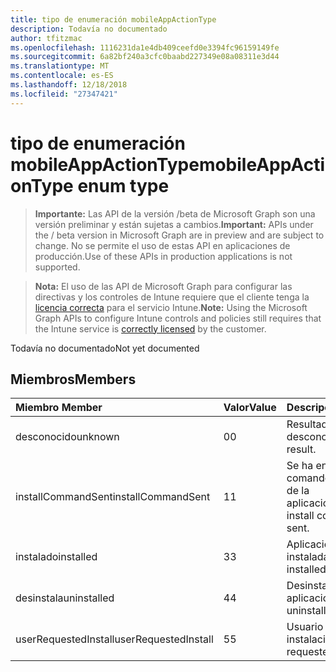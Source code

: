 ```yaml
---
title: tipo de enumeración mobileAppActionType
description: Todavía no documentado
author: tfitzmac
ms.openlocfilehash: 1116231da1e4db409ceefd0e3394fc96159149fe
ms.sourcegitcommit: 6a82bf240a3cfc0baabd227349e08a08311e3d44
ms.translationtype: MT
ms.contentlocale: es-ES
ms.lasthandoff: 12/18/2018
ms.locfileid: "27347421"
---
```

# <a name="mobileappactiontype-enum-type"></a><span data-ttu-id="65fdd-103">tipo de enumeración mobileAppActionType</span><span class="sxs-lookup"><span data-stu-id="65fdd-103">mobileAppActionType enum type</span></span>

> <span data-ttu-id="65fdd-104">**Importante:** Las API de la versión /beta de Microsoft Graph son una versión preliminar y están sujetas a cambios.</span><span class="sxs-lookup"><span data-stu-id="65fdd-104">**Important:** APIs under the / beta version in Microsoft Graph are in preview and are subject to change.</span></span> <span data-ttu-id="65fdd-105">No se permite el uso de estas API en aplicaciones de producción.</span><span class="sxs-lookup"><span data-stu-id="65fdd-105">Use of these APIs in production applications is not supported.</span></span>

> <span data-ttu-id="65fdd-106">**Nota:** El uso de las API de Microsoft Graph para configurar las directivas y los controles de Intune requiere que el cliente tenga la [licencia correcta](https://go.microsoft.com/fwlink/?linkid=839381) para el servicio Intune.</span><span class="sxs-lookup"><span data-stu-id="65fdd-106">**Note:** Using the Microsoft Graph APIs to configure Intune controls and policies still requires that the Intune service is [correctly licensed](https://go.microsoft.com/fwlink/?linkid=839381) by the customer.</span></span>

<span data-ttu-id="65fdd-107">Todavía no documentado</span><span class="sxs-lookup"><span data-stu-id="65fdd-107">Not yet documented</span></span>
## <a name="members"></a><span data-ttu-id="65fdd-108">Miembros</span><span class="sxs-lookup"><span data-stu-id="65fdd-108">Members</span></span>
|<span data-ttu-id="65fdd-109">Miembro	</span><span class="sxs-lookup"><span data-stu-id="65fdd-109">Member</span></span>|<span data-ttu-id="65fdd-110">Valor</span><span class="sxs-lookup"><span data-stu-id="65fdd-110">Value</span></span>|<span data-ttu-id="65fdd-111">Descripción</span><span class="sxs-lookup"><span data-stu-id="65fdd-111">Description</span></span>|
|:---|:---|:---|
|<span data-ttu-id="65fdd-112">desconocido</span><span class="sxs-lookup"><span data-stu-id="65fdd-112">unknown</span></span>|<span data-ttu-id="65fdd-113">0</span><span class="sxs-lookup"><span data-stu-id="65fdd-113">0</span></span>|<span data-ttu-id="65fdd-114">Resultado desconocido.</span><span class="sxs-lookup"><span data-stu-id="65fdd-114">Unknown result.</span></span>|
|<span data-ttu-id="65fdd-115">installCommandSent</span><span class="sxs-lookup"><span data-stu-id="65fdd-115">installCommandSent</span></span>|<span data-ttu-id="65fdd-116">1</span><span class="sxs-lookup"><span data-stu-id="65fdd-116">1</span></span>|<span data-ttu-id="65fdd-117">Se ha enviado el comando de instalación de la aplicación.</span><span class="sxs-lookup"><span data-stu-id="65fdd-117">Application install command was sent.</span></span>|
|<span data-ttu-id="65fdd-118">instalado</span><span class="sxs-lookup"><span data-stu-id="65fdd-118">installed</span></span>|<span data-ttu-id="65fdd-119">3</span><span class="sxs-lookup"><span data-stu-id="65fdd-119">3</span></span>|<span data-ttu-id="65fdd-120">Aplicación instalada.</span><span class="sxs-lookup"><span data-stu-id="65fdd-120">Application installed.</span></span>|
|<span data-ttu-id="65fdd-121">desinstala</span><span class="sxs-lookup"><span data-stu-id="65fdd-121">uninstalled</span></span>|<span data-ttu-id="65fdd-122">4</span><span class="sxs-lookup"><span data-stu-id="65fdd-122">4</span></span>|<span data-ttu-id="65fdd-123">Desinstalado la aplicación.</span><span class="sxs-lookup"><span data-stu-id="65fdd-123">Application uninstalled.</span></span>|
|<span data-ttu-id="65fdd-124">userRequestedInstall</span><span class="sxs-lookup"><span data-stu-id="65fdd-124">userRequestedInstall</span></span>|<span data-ttu-id="65fdd-125">5</span><span class="sxs-lookup"><span data-stu-id="65fdd-125">5</span></span>|<span data-ttu-id="65fdd-126">Usuario ha solicitado la instalación</span><span class="sxs-lookup"><span data-stu-id="65fdd-126">User requested installation</span></span>|





